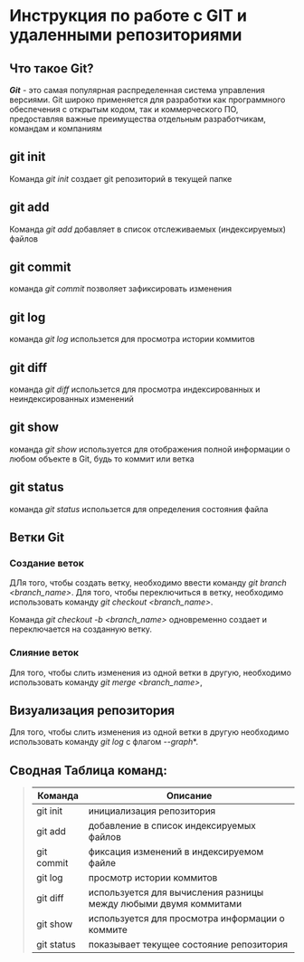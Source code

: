 # Инструкция по работе с GIT и удаленными репозиториями

## Что такое Git?

*__Git__* - это самая популярная распределенная система управления версиями. Git широко применяется для разработки как программного обеспечения с открытым кодом, так и коммерческого ПО, предоставляя важные преимущества отдельным разработчикам, командам и компаниям

## git init

Команда *git init* создает git репозиторий в текущей папке

## git add

Команда *git add* добавляет в список отслеживаемых (индексируемых) файлов

## git commit

команда *git commit* позволяет зафиксировать изменения

## git log

команда *git log* использется для просмотра истории коммитов

## git diff

команда *git diff* использется для просмотра индексированных и неиндексированных изменений

## git show

команда *git show* используется для отображения полной информации о любом объекте в Git, будь то коммит или ветка

## git status

команда *git status* использется для определения состояния файла

## Ветки Git

### Создание веток

ДЛя того, чтобы создать ветку, необходимо ввести команду *git branch <branch_name>*. Для того, чтобы переключиться в ветку, необходимо использовать команду *git checkout <branch_name>*.

Команда *git checkout -b <branch_name>* одновременно создает и переключается на созданную ветку.

### Слияние веток

Для того, чтобы слить изменения из одной ветки в другую, необходимо использовать команду *git merge <branch_name>*,

## Визуализация репозитория
Для того, чтобы слить изменения из одной ветки в другую необходимо использовать команду *git log* с флагом  *--graph**.

## Сводная Таблица команд:

> |Команда|Описание|
> |-------------|---------------------|
> |git init| инициализация репозитория|
> |git add | добавление в список индексируемых файлов|
> |git commit | фиксация изменений в индексируемом файле|
> |git log | просмотр истории коммитов|
> |git diff | используется для вычисления разницы между любыми двумя коммитами|
> |git show | используется для просмотра информации о коммите|
> |git status |  показывает текущее состояние репозитория |


